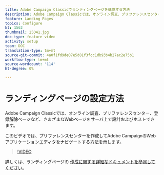 ```yaml
---
title: Adobe Campaign Classicでランディングページを構成する方法
description: Adobe Campaign Classicでは、オンライン調査、プリファレンスセンター、登録解除ページなど、さまざまなWebページをサーバ上で設計およびホストできます。 このビデオでは、プリファレンスセンターを作成してAdobe CampaignのWebアプリケーションエディタをナビゲートする方法を示します。
feature: Landing Pages
topics: Configure
kt: 1562
thumbnail: 25041.jpg
doc-type: feature video
activity: setup
team: DOC
translation-type: tm+mt
source-git-commit: 4a0f1fd9de07e5d81f3fcc1db93b4b27ac2e75b1
workflow-type: tm+mt
source-wordcount: '114'
ht-degree: 0%

---
```



# ランディングページの設定方法

Adobe Campaign Classicでは、オンライン調査、プリファレンスセンター、登録解除ページなど、さまざまなWebページをサーバ上で設計およびホストできます。

このビデオでは、プリファレンスセンターを作成してAdobe CampaignのWebアプリケーションエディタをナビゲートする方法を示します。

>[!VIDEO](https://video.tv.adobe.com/v/25041?quality=12)

詳しくは、ランディングページの [作成に関する詳細なドキュメントを参照してください](https://docs.adobe.com/content/help/en/campaign-classic/using/designing-content/editing-html-content/creating-a-landing-page.html)。
